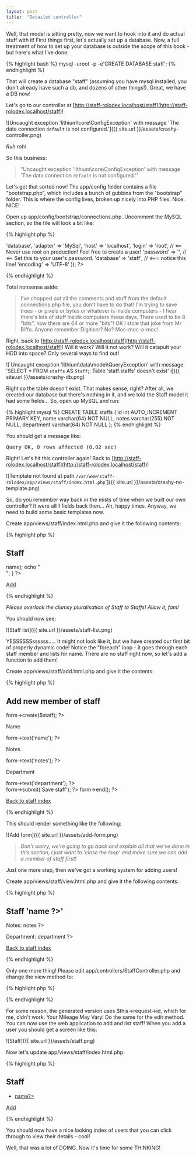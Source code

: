 ```yaml
---
layout: post
title:  "Detailed controller"
---
```


Well, that model is sitting pretty, now we want to hook into it and do actual stuff with it! First things first, let's actually set up a database. Now, a full treatment of how to set up your database is outside the scope of this book - but here's what I've done:

{% highlight bash %}
    mysql -uroot -p -e'CREATE DATABASE staff';
{% endhighlight %}

That will create a database "staff" (assuming you have mysql installed, you don't already have such a db, and dozens of other things!). Great, we have a DB now!

Let's go to our controller at [http://staff-rolodex.localhost/staff](http://staff-rolodex.localhost/staff)!

![Uncaught exception 'lithium\core\ConfigException' with message 'The data connection `default` is not configured.']({{ site.url }}/assets/crashy-controller.png)

_Ruh roh!_

So this business:

> "Uncaught exception 'lithium\core\ConfigException' with message 'The data connection `default` is not configured.'"

Let's get that sorted now! The app/config folder contains a file "bootstrap.php", which includes a bunch of gubbins from the "bootstrap" folder. This is where the config lives, broken up nicely into PHP files. Nice. NICE!

Open up app/config/bootstrap/connections.php. Uncomment the MySQL section, so the file will look a bit like:

{% highlight php %}
<?php
use lithium\data\Connections;
 Connections::add('default', array(
 	'type' => 'database',
 	'adapter' => 'MySql',
 	'host' => 'localhost',
 	'login' => 'root', // <== Never use root on production! Feel free to create a user!
 	'password' => '', // <== Set this to your user's password.
 	'database' => 'staff', // <=== notice this line!
 	'encoding' => 'UTF-8'
 ));
?>
{% endhighlight %}

Total nonsense aside:

> I've chopped out all the comments and stuff from the default connections.php file, you don't have to do that! I'm trying to save trees - or pixels or bytes or whatever is inside computers - I hear there's lots of stuff inside computers these days. There used to be 8 "bits", now there are 64 or more "bits"! OK I stole that joke from Mr Biffo. Anyone remember Digitiser? No? Moc-moc-a-moc!

Right, back to [http://staff-rolodex.localhost/staff](http://staff-rolodex.localhost/staff)! Will it work? Will it not work? Will it catapult your HDD into space? Only several ways to find out!

![ Uncaught exception 'lithium\data\model\QueryException' with message 'SELECT * FROM `staffs` AS `Staff`;: Table 'staff.staffs' doesn't exist' i]({{ site.url }}/assets/crashy-db.png)

Right so the table doesn't exist. That makes sense, right? After all, we created our database but there's nothing in it, and we told the Staff model it had some fields... So, open up MySQL and run:

{% highlight mysql %}
CREATE TABLE staffs (
    id int AUTO_INCREMENT PRIMARY KEY,
    name varchar(64) NOT NULL,
    notes varchar(255) NOT NULL,
    department varchar(64) NOT NULL
);
{% endhighlight %}

You should get a message like:

<pre>
Query OK, 0 rows affected (0.02 sec)
</pre>

Right! Let's hit this controller again! Back to [http://staff-rolodex.localhost/staff](http://staff-rolodex.localhost/staff)!

![Template not found at path `/var/www/staff-rolodex/app/views/staff/index.html.php`']({{ site.url }}/assets/crashy-no-template.png)

So, do you remember way back in the mists of time when we built our own controller? It were alllll fields back then... Ah, happy times. Anyway, we need to build some basic templates now.

Create app/views/staff/index.html.php and give it the following contents:

{% highlight php %}
<h2>Staff</h2>
<?php
foreach($staffs as $staff) {
    echo $h($staff->name);
    echo "<br/>";
}
?>
<p><a class="btn btn-large" href="<?= $this->url(array('Staff::add')); ?>">Add</a></p>
{% endhighlight %}

_Please overlook the clumsy pluralisation of Staff to Staffs! Allow it, fam!_

You should now see:

![Staff list]({{ site.url }}/assets/staff-list.png)

YESSSSSSssssss..... It might not look like it, but we have created our first bit of properly dynamic code! Notice the "foreach" loop - it goes through each staff member and lists hir name. There are no staff right now, so let's add a function to add them!

Create app/views/staff/add.html.php and give it the contents:

{% highlight php %}
<h2>Add new member of staff</h2>

<?= $this->form->create($staff); ?>
<label>Name</label>
<?= $this->form->text('name'); ?>
<label>Notes</label>
<?= $this->form->text('notes'); ?>
<label>Department</label>
<?= $this->form->text('department'); ?>
<br/>
<?= $this->form->submit('Save staff'); ?>
<?= $this->form->end(); ?>

<p><a class="btn btn-large" href="<?= $this->url(array('Staff::index')); ?>">Back to staff index</a></p>
{% endhighlight %}

This should render something like the following:

![Add form]({{ site.url }}/assets/add-form.png)

> _Don't worry, we're going to go back and explain all that we've done in this section, I just want to 'close the loop' and make sure we can add a member of staff first!_

Just one more step, then we've got a working system for adding users!

Create app/views/staff/view.html.php and give it the following contents:

{% highlight php %}
<h2>Staff '<?= $staff->name ?>'</h2>
<p> Notes: <?= $staff->notes ?></p>
<p> Department: <?= $staff->department ?></p>

<p><a class="btn btn-large" href="<?= $this->url(array('Staff::index')); ?>">Back to staff index</a></p>
{% endhighlight %}

Only one more thing! Please edit app/controllers/StaffController.php and change the view method to:

{% highlight php %}
<?php

// ...
	public function view($id) {
        $staff = Staff::first($id);
		return compact('staff');
	}
// ...
?>
{% endhighlight %}

For some reason, the generated version uses $this->request->id, which for me, didn't work. Your Mileage May Vary! Do the same for the edit method. You can now use the web application to add and list staff! When you add a user you should get a screen like this:

![Staff]({{ site.url }}/assets/staff.png)

Now let's update app/views/staff/index.html.php:

{% highlight php %}
<h2>Staff</h2>
<ul>
<?php
foreach($staffs as $staff) {
    ?><li><a href="<?=$this->url(array('Staff::view', 'args' => array($staff->id)));?>">
            <?=$staff->name?>
        </a></li><?php
}
?>
</ul>
<p><a class="btn btn-large" href="<?= $this->url(array('Staff::add')); ?>">Add</a></p>
{% endhighlight %}

You should now have a nice looking index of users that you can click through to view their details - cool!

Well, that was a lot of DOING. Now it's time for some THINKING!